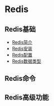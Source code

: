 # Redis
## Redis基础

* [Redis简介](introduction.md)
* [Redis安装](install.md)
* [Redis配置](config.md)
* [Redis数据类型](datatype.md)

## Redis命令




## Redis高级功能